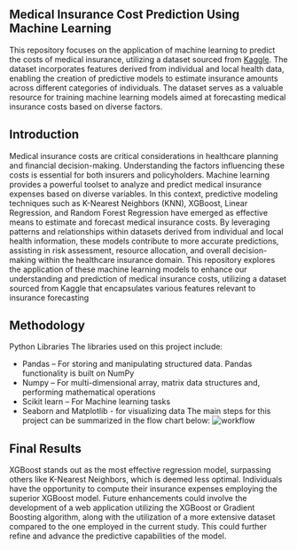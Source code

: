 ## Medical Insurance Cost Prediction Using Machine Learning

This repository focuses on the application of machine learning to predict the costs of medical insurance, utilizing a dataset sourced from [Kaggle](https://www.kaggle.com/mirichoi0218/insurance?select=insurance.csv). The dataset incorporates features derived from individual and local health data, enabling the creation of predictive models to estimate insurance amounts across different categories of individuals. The dataset serves as a valuable resource for training machine learning models aimed at forecasting medical insurance costs based on diverse factors.

## Introduction
Medical insurance costs are critical considerations in healthcare planning and financial decision-making. Understanding the factors influencing these costs is essential for both insurers and policyholders. Machine learning provides a powerful toolset to analyze and predict medical insurance expenses based on diverse variables. In this context, predictive modeling techniques such as K-Nearest Neighbors (KNN), XGBoost, Linear Regression, and Random Forest Regression have emerged as effective means to estimate and forecast medical insurance costs. By leveraging patterns and relationships within datasets derived from individual and local health information, these models contribute to more accurate predictions, assisting in risk assessment, resource allocation, and overall decision-making within the healthcare insurance domain. This repository explores the application of these machine learning models to enhance our understanding and prediction of medical insurance costs, utilizing a dataset sourced from Kaggle that encapsulates various features relevant to insurance forecasting

## Methodology
Python Libraries
The libraries used on this project include:
- Pandas – For storing and manipulating structured data. Pandas functionality is built on NumPy
- Numpy – For multi-dimensional array, matrix data structures and, performing mathematical operations
- Scikit learn – For Machine learning tasks
- Seaborn and Matplotlib - for visualizing data
The main steps for this project can be summarized in the flow chart below:
![workflow](https://github.com/addy-analytics/Medical-Insurance-Cost-Prediction-Using-Machine-Learning/assets/107724453/378bc355-ad36-4eca-b58b-7d87b2294ab6)

## Final Results
XGBoost stands out as the most effective regression model, surpassing others like K-Nearest Neighbors, which is deemed less optimal. Individuals have the opportunity to compute their insurance expenses employing the superior XGBoost model. Future enhancements could involve the development of a web application utilizing the XGBoost or Gradient Boosting algorithm, along with the utilization of a more extensive dataset compared to the one employed in the current study. This could further refine and advance the predictive capabilities of the model.
